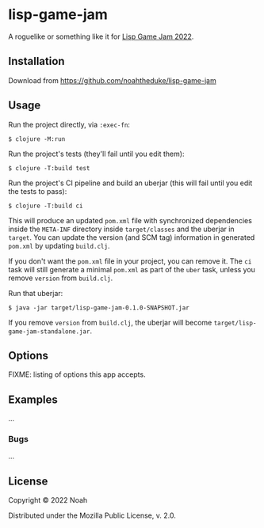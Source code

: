 # lisp-game-jam

A roguelike or something like it for [Lisp Game Jam 2022](https://itch.io/jam/lisp-game-jam-2022).

## Installation

Download from https://github.com/noahtheduke/lisp-game-jam

## Usage

Run the project directly, via `:exec-fn`:

    $ clojure -M:run

Run the project's tests (they'll fail until you edit them):

    $ clojure -T:build test

Run the project's CI pipeline and build an uberjar (this will fail until you edit the tests to pass):

    $ clojure -T:build ci

This will produce an updated `pom.xml` file with synchronized dependencies inside the `META-INF`
directory inside `target/classes` and the uberjar in `target`. You can update the version (and SCM tag)
information in generated `pom.xml` by updating `build.clj`.

If you don't want the `pom.xml` file in your project, you can remove it. The `ci` task will
still generate a minimal `pom.xml` as part of the `uber` task, unless you remove `version`
from `build.clj`.

Run that uberjar:

    $ java -jar target/lisp-game-jam-0.1.0-SNAPSHOT.jar

If you remove `version` from `build.clj`, the uberjar will become `target/lisp-game-jam-standalone.jar`.

## Options

FIXME: listing of options this app accepts.

## Examples

...

### Bugs

...

## License

Copyright © 2022 Noah

Distributed under the Mozilla Public License, v. 2.0.
